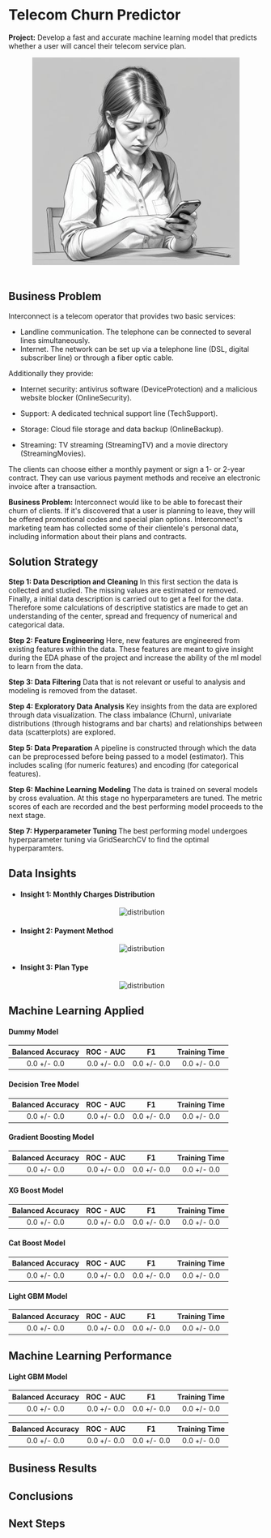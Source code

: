 # Telecom Churn Predictor
**Project:** Develop a fast and accurate machine learning model that predicts whether a user will cancel their telecom service plan.

<div align="center">
    <img alt="churn" src="https://github.com/nelsonj1614/Data_Projects_TripleTen/blob/8911af67d0e46966c09d92a498119e9239eeed72/04_Telecom_Churn_Classification/Photos/pikaso_texttoimage_sketch-lines-dissatisfied-phone-user-pencil-drawin.jpg">
</div>

<br>

## Business Problem
Interconnect is a telecom operator that provides two basic services:

- Landline communication. The telephone can be connected to several lines simultaneously.
- Internet. The network can be set up via a telephone line (DSL, digital subscriber line) or through a fiber optic cable.

Additionally they provide:

- Internet security: antivirus software (DeviceProtection) and a malicious website blocker (OnlineSecurity).
  
- Support: A dedicated technical support line (TechSupport).
  
- Storage: Cloud file storage and data backup (OnlineBackup).
  
- Streaming: TV streaming (StreamingTV) and a movie directory (StreamingMovies).

The clients can choose either a monthly payment or sign a 1- or 2-year contract. They can use various payment methods and receive an electronic invoice after a transaction.

**Business Problem:** Interconnect would like to be able to forecast their churn of clients. If it's discovered that a user is planning to leave, they will be offered promotional codes and special plan options. Interconnect's marketing team has collected some of their clientele's personal data, including information about their plans and contracts.

## Solution Strategy

**Step 1: Data Description and Cleaning**
 In this first section the data is collected and studied. The missing values are estimated or removed. Finally, a initial data description is carried out to get a feel for the data. Therefore some calculations of descriptive statistics are made to get an understanding of the center, spread and frequency of numerical and categorical data.

**Step 2: Feature Engineering**
Here, new features are engineered from existing features within the data. These features are meant to give insight during the EDA phase of the project and increase the ability of the ml model to learn from the data.

**Step 3: Data Filtering**
Data that is not relevant or useful to analysis and modeling is removed from the dataset.

**Step 4: Exploratory Data Analysis**
Key insights from the data are explored through data visualization. The class imbalance (Churn), univariate distributions (through histograms and bar charts) and relationships between data (scatterplots) are explored.

**Step 5: Data Preparation**
A pipeline is constructed through which the data can be preprocessed before being passed to a model (estimator). This includes scaling (for numeric features) and encoding (for categorical features).

**Step 6: Machine Learning Modeling**
The data is trained on several models by cross evaluation. At this stage no hyperparameters are tuned. The metric scores of each are recorded and the best performing model proceeds to the next stage.

**Step 7: Hyperparameter Tuning**
The best performing model undergoes hyperparameter tuning via GridSearchCV to find the optimal hyperparamters.

## Data Insights

* #### Insight 1: Monthly Charges Distribution

  <div align="center">
    <img alt="distribution" src=>
</div>
  
* #### Insight 2: Payment Method
  <div align="center">
    <img alt="distribution" src=>
</div>


  
* #### Insight 3: Plan Type
  <div align="center">
    <img alt="distribution" src=>
</div>

## Machine Learning Applied

#### Dummy Model

| Balanced Accuracy |  ROC - AUC  |      F1     |Training Time|
|:-----------------:|:-----------:|:-----------:|:-----------:|
|   0.0 +/- 0.0   | 0.0 +/- 0.0 | 0.0 +/- 0.0 | 0.0 +/- 0.0 |

#### Decision Tree Model

| Balanced Accuracy |  ROC - AUC  |      F1     |Training Time|
|:-----------------:|:-----------:|:-----------:|:-----------:|
|   0.0 +/- 0.0   | 0.0 +/- 0.0 | 0.0 +/- 0.0 | 0.0 +/- 0.0 |

#### Gradient Boosting Model

| Balanced Accuracy |  ROC - AUC  |      F1     |Training Time|
|:-----------------:|:-----------:|:-----------:|:-----------:|
|   0.0 +/- 0.0   | 0.0 +/- 0.0 | 0.0 +/- 0.0 | 0.0 +/- 0.0 |

#### XG Boost Model

| Balanced Accuracy |  ROC - AUC  |      F1     |Training Time|
|:-----------------:|:-----------:|:-----------:|:-----------:|
|   0.0 +/- 0.0   | 0.0 +/- 0.0 | 0.0 +/- 0.0 | 0.0 +/- 0.0 |

#### Cat Boost Model

| Balanced Accuracy |  ROC - AUC  |      F1     |Training Time|
|:-----------------:|:-----------:|:-----------:|:-----------:|
|   0.0 +/- 0.0   | 0.0 +/- 0.0 | 0.0 +/- 0.0 | 0.0 +/- 0.0 |

#### Light GBM Model

| Balanced Accuracy |  ROC - AUC  |      F1     |Training Time|
|:-----------------:|:-----------:|:-----------:|:-----------:|
|   0.0 +/- 0.0   | 0.0 +/- 0.0 | 0.0 +/- 0.0 | 0.0 +/- 0.0 |

## Machine Learning Performance

#### Light GBM Model

| Balanced Accuracy |  ROC - AUC  |      F1     |Training Time|
|:-----------------:|:-----------:|:-----------:|:-----------:|
|   0.0 +/- 0.0   | 0.0 +/- 0.0 | 0.0 +/- 0.0 | 0.0 +/- 0.0 |

| Balanced Accuracy |  ROC - AUC  |      F1     |Training Time|
|:-----------------:|:-----------:|:-----------:|:-----------:|
|   0.0 +/- 0.0   | 0.0 +/- 0.0 | 0.0 +/- 0.0 | 0.0 +/- 0.0 |

## Business Results

## Conclusions

## Next Steps
